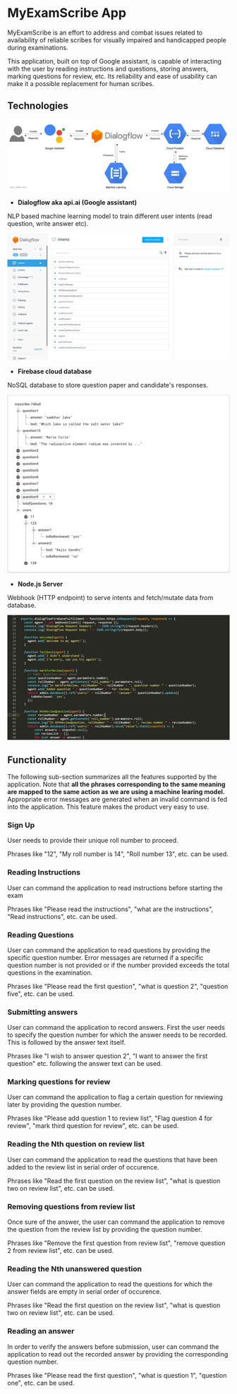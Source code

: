 # MyExamScribe App

MyExamScribe is an effort to address and combat issues related to availability of reliable scribes for visually impaired and handicapped people during examinations. 

This application, built on top of Google assistant, is capable of interacting with the user by reading instructions and questions, storing answers, marking questions for review, etc. Its reliability and ease of usability can make it a possible replacement for human scribes.

## Technologies

![](/screenshots/flow.png)

* **Dialogflow aka api.ai (Google assistant)** 

NLP based machine learning model to train different user intents (read question, write answer etc).

![](/screenshots/Dialogflow.png)

* **Firebase cloud database**

NoSQL database to store question paper and candidate's responses.

![](/screenshots/Database.png)

* **Node.js Server** 

Webhook (HTTP endpoint) to serve intents and fetch/mutate data from database.

![](/screenshots/code.png)

## Functionality 

The following sub-section summarizes all the features supported by the application. Note that **all the phrases corresponding to the same meaning are mapped to the same action as we are using a machine learing model.** Appropriate error messages are generated when an invalid command is fed into the application. This feature makes the product very easy to use.

### Sign Up

User needs to provide their unique roll number to proceed.

Phrases like "12", "My roll number is 14", "Roll number 13", etc. can be used. 

### Reading Instructions

User can command the application to read instructions before starting the exam

Phrases like "Please read the instructions", "what are the instructions", "Read instructions", etc. can be used.

### Reading Questions

User can command the application to read questions by providing the specific question number. Error messages are returned if a specific question number is not provided or if the number provided exceeds the total questions in the examination.

Phrases like "Please read the first question", "what is question 2", "question five", etc. can be used.

### Submitting answers

User can command the application to record answers. First the user needs to specify the question number for which the answer needs to be recorded. This is followed by the answer text itself.

Phrases like "I wish to answer question 2", "I want to answer the first question" etc. following the answer text can be used.

### Marking questions for review

User can command the application to flag a certain question for reviewing later by providing the question number.

Phrases like "Please add question 1 to review list", "Flag question 4 for review", "mark third question for review", etc. can be used.

### Reading the Nth question on review list

User can command the application to read the questions that have been added to the review list in serial order of occurence.

Phrases like "Read the first question on the review list", "what is question two on review list", etc. can be used.

### Removing questions from review list

Once sure of the answer, the user can command the application to remove the question from the review list by providing the question number.

Phrases like "Remove the first question from review list", "remove question 2 from review list", etc. can be used.

### Reading the Nth unanswered question

User can command the application to read the questions for which the answer fields are empty in serial order of occurence.

Phrases like "Read the first question on the review list", "what is question two on review list", etc. can be used.

### Reading an answer

In order to verify the answers before submission, user can command the application to read out the recorded answer by providing the corresponding question number.

Phrases like "Please read the first question", "what is question 1", "question one", etc. can be used.
